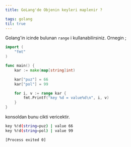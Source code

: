 ```yaml
---
title: GoLang'de Objenin keyleri maplenir ?

tags: golang
til: true
---
```


Golang'in icinde bulunan  `range` i kullanabilirsiniz. Ornegin ;

```go
import (
	"fmt"
)

func main() {
	kar := make(map[string]int)

	kar["puz"] = 66
	kar["pol"] = 99

	for i, v := range kar {
		fmt.Printf("key %d = value%d\n", i, v)
	}
}
```
konsoldan bunu cikti vericektir.

```bash
key %!d(string=puz) | value 66
key %!d(string=pol) | value 99

[Process exited 0]

```
